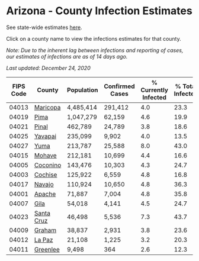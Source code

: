 # Arizona - County Infection Estimates

See state-wide estimates [here](/infections/us-az).

Click on a county name to view the infections estimates for that county.

*Note: Due to the inherent lag between infections and reporting of cases, our estimates of infections are as of 14 days ago.*

*Last updated: December 24, 2020*

|   FIPS Code |                   County |   Population |   Confirmed Cases |   % Currently Infected |   % Total Infected |
|-------------|--------------------------|--------------|-------------------|------------------------|--------------------|
|       04013 |     [Maricopa](maricopa) |    4,485,414 |           291,412 |                    4.0 |               23.3 |
|       04019 |             [Pima](pima) |    1,047,279 |            62,159 |                    4.6 |               19.9 |
|       04021 |           [Pinal](pinal) |      462,789 |            24,789 |                    3.8 |               18.6 |
|       04025 |       [Yavapai](yavapai) |      235,099 |             9,902 |                    4.0 |               13.5 |
|       04027 |             [Yuma](yuma) |      213,787 |            25,588 |                    8.0 |               43.0 |
|       04015 |         [Mohave](mohave) |      212,181 |            10,699 |                    4.4 |               16.6 |
|       04005 |     [Coconino](coconino) |      143,476 |            10,303 |                    4.3 |               24.7 |
|       04003 |       [Cochise](cochise) |      125,922 |             6,559 |                    4.8 |               16.8 |
|       04017 |         [Navajo](navajo) |      110,924 |            10,650 |                    4.8 |               36.3 |
|       04001 |         [Apache](apache) |       71,887 |             7,004 |                    4.8 |               35.8 |
|       04007 |             [Gila](gila) |       54,018 |             4,141 |                    4.5 |               24.7 |
|       04023 | [Santa Cruz](santa-cruz) |       46,498 |             5,536 |                    7.3 |               43.7 |
|       04009 |         [Graham](graham) |       38,837 |             2,931 |                    3.8 |               23.6 |
|       04012 |         [La Paz](la-paz) |       21,108 |             1,225 |                    3.2 |               20.3 |
|       04011 |     [Greenlee](greenlee) |        9,498 |               364 |                    2.6 |               12.3 |